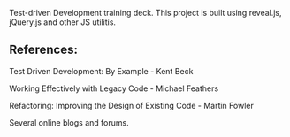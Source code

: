 Test-driven Development training deck. This project is built using reveal.js, jQuery.js and other JS utilitis.

References:
----------

Test Driven Development: By Example - Kent Beck

Working Effectively with Legacy Code - Michael Feathers

Refactoring: Improving the Design of Existing Code - Martin Fowler

Several online blogs and forums.


